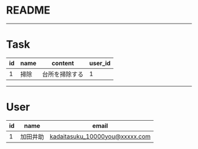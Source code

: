 # README



***
# Task

| id | name | content | user_id |
| ---- | ---- | ---- | ---- |
| 1 | 掃除 | 台所を掃除する |1|

***
# User

| id | name | email |
| ---- | ---- | ---- |
| 1 | 加田井助 | kadaitasuku_10000you@xxxxx.com |
